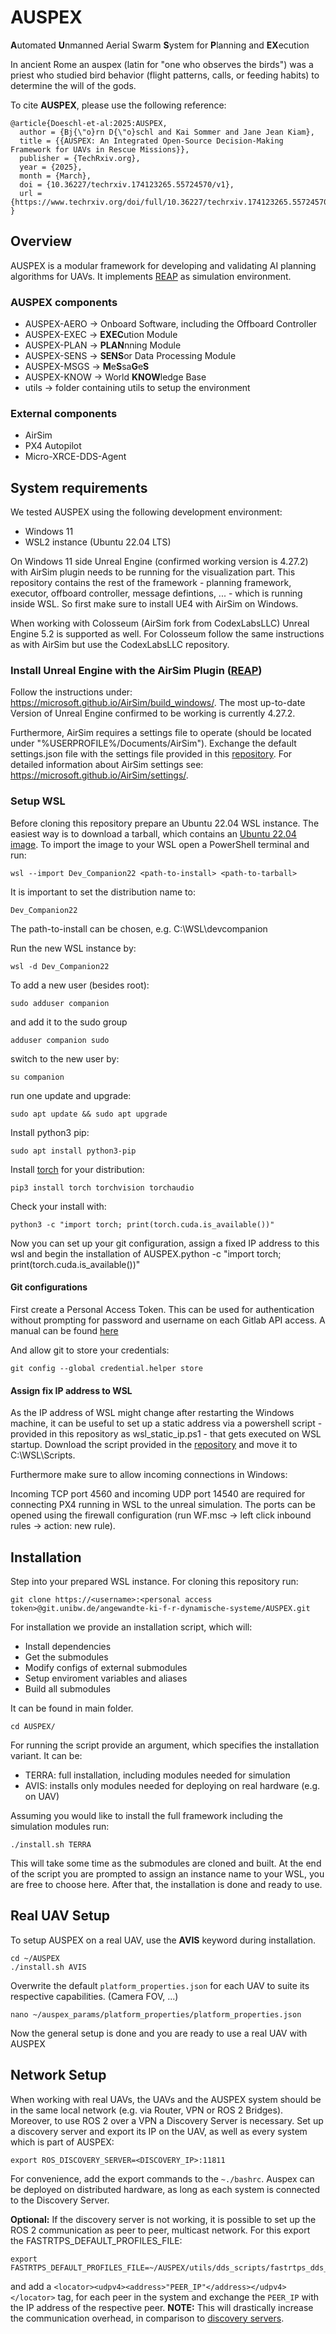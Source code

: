 # AUSPEX

**A**utomated **U**nmanned Aerial Swarm **S**ystem for **P**lanning and **EX**ecution

In ancient Rome an auspex (latin for "one who observes the birds") was a priest who studied bird behavior (flight patterns, calls, or feeding habits) to determine the will of the gods.

To cite **AUSPEX**, please use the following reference: 
```
@article{Doeschl-et-al:2025:AUSPEX,
  author = {Bj{\"o}rn D{\"o}schl and Kai Sommer and Jane Jean Kiam},
  title = {{AUSPEX: An Integrated Open-Source Decision-Making Framework for UAVs in Rescue Missions}},
  publisher = {TechRxiv.org},
  year = {2025},
  month = {March},
  doi = {10.36227/techrxiv.174123265.55724570/v1},
  url = {https://www.techrxiv.org/doi/full/10.36227/techrxiv.174123265.55724570/v1}
}
```

## Overview

AUSPEX is a modular framework for developing and validating AI planning algorithms for UAVs.
It implements [REAP](https://github.com/UniBwM-IFS-AILab/REAP) as simulation environment.

### AUSPEX components
   * AUSPEX-AERO &rarr; Onboard Software, including the Offboard Controller
   * AUSPEX-EXEC &rarr; **EXEC**ution Module
   * AUSPEX-PLAN &rarr; **PLAN**nning Module
   * AUSPEX-SENS &rarr; **SENS**or Data Processing Module
   * AUSPEX-MSGS &rarr; **M**e**S**sa**G**e**S**
   * AUSPEX-KNOW &rarr; World **KNOW**ledge Base
   * utils &rarr; folder containing utils to setup the environment

### External components
   * AirSim
   * PX4 Autopilot
   * Micro-XRCE-DDS-Agent

## System requirements

We tested AUSPEX using the following development environment:
   * Windows 11
   * WSL2 instance (Ubuntu 22.04 LTS)

On Windows 11 side Unreal Engine (confirmed working version is 4.27.2) with AirSim plugin needs to be running for the visualization part. This repository contains the rest of the framework - planning framework, executor, offboard controller, message defintions, ... - which is running inside WSL. So first make sure to install UE4 with AirSim on Windows.

When working with Colosseum (AirSim fork from CodexLabsLLC) Unreal Engine 5.2 is supported as well. For Colosseum follow the same instructions as with AirSim but use the CodexLabsLLC repository.

### Install Unreal Engine with the AirSim Plugin ([REAP](https://github.com/UniBwM-IFS-AILab/REAP))

Follow the instructions under: https://microsoft.github.io/AirSim/build_windows/. The most up-to-date Version of Unreal Engine confirmed to be working is currently 4.27.2.

Furthermore, AirSim requires a settings file to operate (should be located under "%USERPROFILE%/Documents/AirSim"). Exchange the default settings.json file with the settings file provided in this [repository](https://github.com/UniBwM-IFS-AILab/AUSPEX/tree/main/utils/airsim_settings). For detailed information about AirSim settings see: https://microsoft.github.io/AirSim/settings/.

### Setup WSL

Before cloning this repository prepare an Ubuntu 22.04 WSL instance.
The easiest way is to download a tarball, which contains an [Ubuntu 22.04 image](https://cloud-images.ubuntu.com/wsl/releases/22.04/current/).
To import the image to your WSL open a PowerShell terminal and run:
```
wsl --import Dev_Companion22 <path-to-install> <path-to-tarball>
```
It is important to set the distribution name to:
```
Dev_Companion22
```
The path-to-install can be chosen, e.g. C:\WSL\devcompanion

Run the new WSL instance by:
```
wsl -d Dev_Companion22
```
To add a new user (besides root):
```
sudo adduser companion
```
and add it to the sudo group
```
adduser companion sudo
```
switch to the new user by:
```
su companion
```
run one update and upgrade:
```
sudo apt update && sudo apt upgrade
```
Install python3 pip:
```
sudo apt install python3-pip
```
Install [torch](https://pytorch.org/get-started/locally/) for your distribution:
```
pip3 install torch torchvision torchaudio
```
Check your install with:
```
python3 -c "import torch; print(torch.cuda.is_available())"
```
Now you can set up your git configuration, assign a fixed IP address to this wsl and begin the installation of AUSPEX.python -c "import torch; print(torch.cuda.is_available())"

#### Git configurations
First create a Personal Access Token. This can be used for authentication without prompting for password and username on each Gitlab API access. A manual can be found
[here](https://docs.gitlab.com/ee/user/profile/personal_access_tokens.html)

And allow git to store your credentials:
```
git config --global credential.helper store
```

#### Assign fix IP address to WSL

As the IP address of WSL might change after restarting the Windows machine, it can be useful to set up a static address via a powershell script - provided in this repository as wsl_static_ip.ps1 - that gets executed on WSL startup. 
Download the script provided in the [repository](https://github.com/UniBwM-IFS-AILab/AUSPEX/tree/main/utils/wsl_win_script) and move it to C:\WSL\Scripts.

Furthermore make sure to allow incoming connections in Windows:

Incoming TCP port 4560 and incoming UDP port 14540 are required for connecting PX4 running in WSL to the unreal simulation. The ports can be opened using the firewall configuration (run WF.msc -> left click inbound rules -> action: new rule).



## Installation
Step into your prepared WSL instance. For cloning this repository run:
```
git clone https://<username>:<personal access token>@git.unibw.de/angewandte-ki-f-r-dynamische-systeme/AUSPEX.git
```
For installation we provide an installation script, which will:
   * Install dependencies
   * Get the submodules
   * Modify configs of external submodules
   * Setup enviroment variables and aliases
   * Build all submodules

It can be found in main folder.
```
cd AUSPEX/
```
For running the script provide an argument, which specifies the installation variant.
It can be:
   * TERRA: full installation, including modules needed for simulation
   * AVIS: installs only modules needed for deploying on real hardware (e.g. on UAV)

Assuming you would like to install the full framework including the simulation modules run:
```
./install.sh TERRA
```
This will take some time as the submodules are cloned and built.
At the end of the script you are prompted to assign an instance name to your WSL, you are free to choose here.
After that, the installation is done and ready to use.

## Real UAV Setup
  
To setup AUSPEX on a real UAV, use the **AVIS** keyword during installation.
```
cd ~/AUSPEX
./install.sh AVIS
```
Overwrite the default ```platform_properties.json``` for each UAV to suite its respective capabilities. (Camera FOV, ...)
```
nano ~/auspex_params/platform_properties/platform_properties.json
```
Now the general setup is done and you are ready to use a real UAV with AUSPEX


## Network Setup

When working with real UAVs, the UAVs and the AUSPEX system should be in the same local network (e.g. via Router, VPN or ROS 2 Bridges). Moreover, to use ROS 2 over a VPN a Discovery Server is necessary. Set up a discovery server and export its IP on the UAV, as well as every system which is part of AUSPEX:
``` 
export ROS_DISCOVERY_SERVER=<DISCOVERY_IP>:11811
```
For convenience, add the export commands to the ```~./bashrc```.
Auspex can be deployed on distributed hardware, as long as each system is connected to the Discovery Server.
 
**Optional:** If the discovery server is not working, it is possible to set up the ROS 2 communication as peer to peer, multicast network. For this export the FASTRTPS_DEFAULT_PROFILES_FILE:

```
export FASTRTPS_DEFAULT_PROFILES_FILE=~/AUSPEX/utils/dds_scripts/fastrtps_dds_tailscale/fastrtps_dds_setup.xml
```

and add a ```<locator><udpv4><address>"PEER_IP"</address></udpv4></locator>``` tag, for each peer in the system and exchange the ```PEER_IP``` with the IP address of the respective peer. 
**NOTE:** This will drastically increase the communication overhead, in comparison to [discovery servers](https://docs.ros.org/en/foxy/Tutorials/Advanced/Discovery-Server/Discovery-Server.html).
